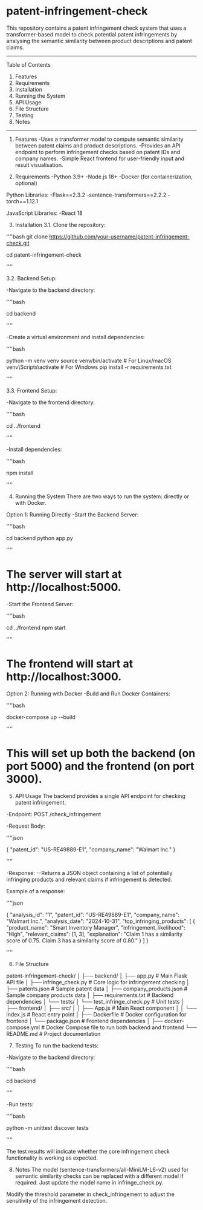 # patent-infringement-check
This repository contains a patent infringement check system that uses a transformer-based model to check potential patent infringements by analysing the semantic similarity between product descriptions and patent claims.

_____________________

Table of Contents
1. Features
2. Requirements
3. Installation
4. Running the System
5. API Usage
6. File Structure
7. Testing
8. Notes
_____________________


1. Features
-Uses a transformer model to compute semantic similarity between patent claims and product descriptions.
-Provides an API endpoint to perform infringement checks based on patent IDs and company names.
-Simple React frontend for user-friendly input and result visualisation.


2. Requirements
-Python 3.9+
-Node.js 18+
-Docker (for containerization, optional)

Python Libraries:
-Flask==2.3.2
-sentence-transformers==2.2.2
-torch==1.12.1

JavaScript Libraries:
-React 18


3. Installation
3.1. Clone the repository:

''''bash
git clone https://github.com/your-username/patent-infringement-check.git

cd patent-infringement-check

''''

3.2. Backend Setup:

-Navigate to the backend directory:

''''bash

cd backend

''''

-Create a virtual environment and install dependencies:

''''bash

python -m venv venv
source venv/bin/activate  # For Linux/macOS
venv\Scripts\activate     # For Windows
pip install -r requirements.txt

''''

3.3. Frontend Setup:

-Navigate to the frontend directory:

''''bash

cd ../frontend

''''

-Install dependencies:

''''bash

npm install

''''


4. Running the System
There are two ways to run the system: directly or with Docker.

Option 1: Running Directly
-Start the Backend Server:

''''bash

cd backend
python app.py

''''

# The server will start at http://localhost:5000.

-Start the Frontend Server:

''''bash

cd ../frontend
npm start

''''

# The frontend will start at http://localhost:3000.


Option 2: Running with Docker
-Build and Run Docker Containers:

''''bash

docker-compose up --build

''''

# This will set up both the backend (on port 5000) and the frontend (on port 3000).


5. API Usage
The backend provides a single API endpoint for checking patent infringement.

-Endpoint: POST /check_infringement

-Request Body:

''''json

{
  "patent_id": "US-RE49889-E1",
  "company_name": "Walmart Inc."
}

''''

-Response:
--Returns a JSON object containing a list of potentially infringing products and relevant claims if infringement is detected.

Example of a response:

''''json

{
  "analysis_id": "1",
  "patent_id": "US-RE49889-E1",
  "company_name": "Walmart Inc.",
  "analysis_date": "2024-10-31",
  "top_infringing_products": [
    {
      "product_name": "Smart Inventory Manager",
      "infringement_likelihood": "High",
      "relevant_claims": [1, 3],
      "explanation": "Claim 1 has a similarity score of 0.75. Claim 3 has a similarity score of 0.80."
    }
  ]
}

''''


6. File Structure

patent-infringement-check/
│
├── backend/
│   ├── app.py                # Main Flask API file
│   ├── infringe_check.py      # Core logic for infringement checking
│   ├── patents.json           # Sample patent data
│   ├── company_products.json  # Sample company products data
│   ├── requirements.txt       # Backend dependencies
│   └── tests/
│       └── test_infringe_check.py  # Unit tests
│
├── frontend/
│   ├── src/
│   │   ├── App.js             # Main React component
│   │   └── index.js           # React entry point
│   ├── Dockerfile             # Docker configuration for frontend
│   └── package.json           # Frontend dependencies
│
├── docker-compose.yml         # Docker Compose file to run both backend and frontend
└── README.md                  # Project documentation


7. Testing
To run the backend tests:

-Navigate to the backend directory:

''''bash

cd backend

''''

-Run tests:

''''bash

python -m unittest discover tests

''''

The test results will indicate whether the core infringement check functionality is working as expected.


8. Notes
The model (sentence-transformers/all-MiniLM-L6-v2) used for semantic similarity checks can be replaced with a different model if required. Just update the model name in infringe_check.py.

Modify the threshold parameter in check_infringement to adjust the sensitivity of the infringement detection.


